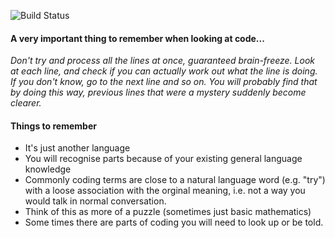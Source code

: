 ![Build Status](https://travis-ci.com/jaffamonkey/example-test-from-native-js-to-cucumberjs.svg?token=r2G3BaxqddAcRBHK61uA&branch=master)

#### A very important thing to remember when looking at code...

_Don't try and process all the lines at once, guaranteed brain-freeze. Look at each line, and check if you can actually work out what the line is doing. If you don't know, go to the next line and so on. You will probably find that by doing this way, previous lines that were a mystery suddenly become clearer._

#### Things to remember

* It's just another language
* You will recognise parts because of your existing general language knowledge
*  Commonly coding terms are close to a natural language word (e.g. "try") with a loose association with the orginal meaning, i.e. not a way you would talk in normal conversation.
* Think of this as more of a puzzle (sometimes just basic mathematics)
* Some times there are parts of coding you will need to look up or be told.
